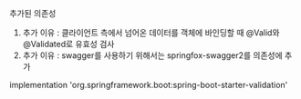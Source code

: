 추가된 의존성 

1. 추가 이유 : 클라이언트 측에서 넘어온 데이터를 객체에 바인딩할 때 @Valid와 @Validated로 유효성 검사
2. 추가 이유 : swagger를 사용하기 위해서는 springfox-swagger2를 의존성에 추가

implementation 'org.springframework.boot:spring-boot-starter-validation'
